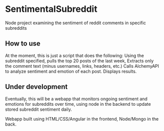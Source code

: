 # SentimentalSubreddit
Node project examining the sentiment of reddit comments in specific subreddits

## How to use ##
At the moment, this is just a script that does the following: 
Using the subreddit specified, pulls the top 20 posts of the last week,
Extracts only the comment text (minus usernames, links, headers, etc.)
Calls AlchemyAPI to analyze sentiment and emotion of each post.
Displays results.

## Under development ##
Eventually, this will be a webapp that monitors ongoing sentiment and emotions for subreddits over time, using node in the backend to update stored subreddit sentiment daily. 

Webapp built using HTML/CSS/Angular in the frontend, Node/Mongo in the back. 

